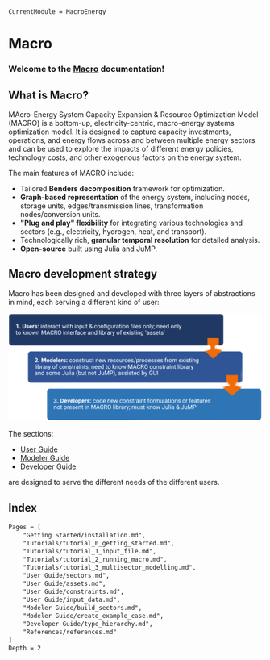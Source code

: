 ```@meta
CurrentModule = MacroEnergy
```

# Macro

### Welcome to the [Macro](https://github.com/macroenergy/MacroEnergy.jl.git) documentation!

## What is Macro?

MAcro-Energy System Capacity Expansion & Resource Optimization Model (MACRO) is a bottom-up, electricity-centric, macro-energy systems optimization model. It is designed to capture capacity investments, operations, and energy flows across and between multiple energy sectors and can be used to explore the impacts of different energy policies, technology costs, and other exogenous factors on the energy system. 

The main features of MACRO include:
- Tailored **Benders decomposition** framework for optimization.
- **Graph-based representation** of the energy system, including nodes, storage units, edges/transmission lines, transformation nodes/conversion units.
- **"Plug and play" flexibility** for integrating various technologies and sectors (e.g., electricity, hydrogen, heat, and transport).
- Technologically rich, **granular temporal resolution** for detailed analysis.
- **Open-source** built using Julia and JuMP.

## Macro development strategy

Macro has been designed and developed with three layers of abstractions in mind, each serving a different kind of user:

![Macro architecture](./images/macro_abstr_layers.png)

The sections:
- [User Guide](@ref)
- [Modeler Guide](@ref)
- [Developer Guide](@ref)

are designed to serve the different needs of the different users.

## Index

```@contents
Pages = [
    "Getting Started/installation.md",
    "Tutorials/tutorial_0_getting_started.md",
    "Tutorials/tutorial_1_input_file.md",
    "Tutorials/tutorial_2_running_macro.md",
    "Tutorials/tutorial_3_multisector_modelling.md",
    "User Guide/sectors.md",
    "User Guide/assets.md",
    "User Guide/constraints.md",
    "User Guide/input_data.md",
    "Modeler Guide/build_sectors.md",
    "Modeler Guide/create_example_case.md",
    "Developer Guide/type_hierarchy.md",
    "References/references.md"
]
Depth = 2
```

